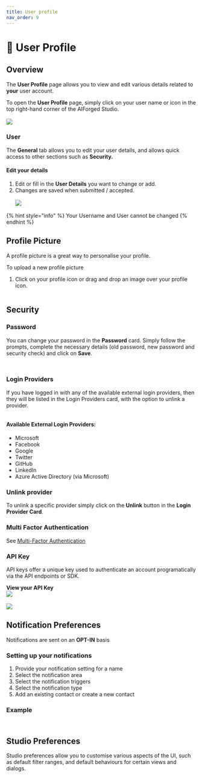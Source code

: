 ```yaml
---
title: User profile
nav_order: 9
---
```


# 🤵 User Profile

## Overview

The **User Profile** page allows you to view and edit various details related to **your** user account.

To open the **User Profile** page, simply click on your user name or icon in the top right-hand corner of the AIForged Studio.\
\
![](<.gitbook/assets/image (33) (1) (1).png>)

### User

The **General** tab allows you to edit your user details, and allows quick access to other sections such as **Security.**

#### Edit your details

1. Edit or fill in the **User Details** you want to change or add.
2. Changes are saved when submitted / accepted.\
   \
   ![](<.gitbook/assets/image (34) (1) (1).png>)

{% hint style="info" %}
Your Username and User cannot be changed
{% endhint %}

## Profile Picture

A profile picture is a great way to personalise your profile.

To upload a new profile picture

1. Click on your profile icon or drag and drop an image over your profile icon.

<div align="left"><figure><img src=".gitbook/assets/image (36) (1).png" alt=""><figcaption></figcaption></figure></div>

## Security

### Password

You can change your password in the **Password** card. Simply follow the prompts, complete the necessary details (old password, new password and security check) and click on **Save**.

<div align="left"><figure><img src=".gitbook/assets/image (39) (1).png" alt=""><figcaption></figcaption></figure></div>

<div align="left"><figure><img src=".gitbook/assets/image (40) (1).png" alt=""><figcaption></figcaption></figure></div>

### Login Providers

If you have logged in with any of the available external login providers, then they will be listed in the Login Providers card, with the option to unlink a provider.

<div align="left"><figure><img src=".gitbook/assets/image (37) (1).png" alt=""><figcaption></figcaption></figure></div>

#### Available External Login Providers:

* Microsoft
* Facebook
* Google
* Twitter
* GitHub
* LinkedIn
* Azure Active Directory (via Microsoft)

### Unlink provider

To unlink a specific provider simply click on the **Unlink** button in the **Login Provider Card**.

### Multi Factor Authentication

See [Multi-Factor Authentication](multi-factor-authentication.md)

### API Key

API keys offer a unique key used to authenticate an account programatically via the API endpoints or SDK.

**View your API Key**\
![](<.gitbook/assets/image (41) (1).png>)\
\
![](<.gitbook/assets/image (42) (1).png>)

## Notification Preferences

Notifications are sent on an **OPT-IN** basis

### Setting up your notifications

1. Provide your notification setting for a name
2. Select the notification area
3. Select the notification triggers
4. Select the notification type
5. Add an existing contact or create a new contact

### Example

<figure><img src=".gitbook/assets/image (68).png" alt=""><figcaption></figcaption></figure>

<figure><img src=".gitbook/assets/image (1) (1) (1) (1) (1).png" alt=""><figcaption></figcaption></figure>

## Studio Preferences

Studio preferences allow you to customise various aspects of the UI, such as default filter ranges, and default behaviours for certain views and dialogs.

<figure><img src=".gitbook/assets/image (43) (1).png" alt=""><figcaption></figcaption></figure>
